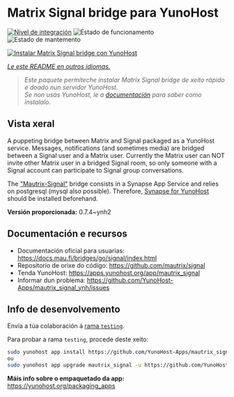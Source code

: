 <!--
NOTA: Este README foi creado automáticamente por <https://github.com/YunoHost/apps/tree/master/tools/readme_generator>
NON debe editarse manualmente.
-->

# Matrix Signal bridge para YunoHost

[![Nivel de integración](https://apps.yunohost.org/badge/integration/mautrix_signal)](https://ci-apps.yunohost.org/ci/apps/mautrix_signal/)
![Estado de funcionamento](https://apps.yunohost.org/badge/state/mautrix_signal)
![Estado de mantemento](https://apps.yunohost.org/badge/maintained/mautrix_signal)

[![Instalar Matrix Signal bridge con YunoHost](https://install-app.yunohost.org/install-with-yunohost.svg)](https://install-app.yunohost.org/?app=mautrix_signal)

*[Le este README en outros idiomas.](./ALL_README.md)*

> *Este paquete permíteche instalar Matrix Signal bridge de xeito rápido e doado nun servidor YunoHost.*  
> *Se non usas YunoHost, le a [documentación](https://yunohost.org/install) para saber como instalalo.*

## Vista xeral

A puppeting bridge between Matrix and Signal packaged as a YunoHost service. Messages, notifications (and sometimes media) are bridged between a Signal user and a Matrix user.
Currently the Matrix user can NOT invite other Matrix user in a bridged Signal room, so only someone with a Signal account can participate to Signal group conversations.

The ["Mautrix-Signal"](https://docs.mau.fi/bridges/go/signal/index.html) bridge consists in a Synapse App Service and relies on postgresql (mysql also possible). Therefore, [Synapse for YunoHost](https://github.com/YunoHost-Apps/synapse_ynh) should be installed beforehand.


**Versión proporcionada:** 0.7.4~ynh2
## Documentación e recursos

- Documentación oficial para usuarias: <https://docs.mau.fi/bridges/go/signal/index.html>
- Repositorio de orixe do código: <https://github.com/mautrix/signal>
- Tenda YunoHost: <https://apps.yunohost.org/app/mautrix_signal>
- Informar dun problema: <https://github.com/YunoHost-Apps/mautrix_signal_ynh/issues>

## Info de desenvolvemento

Envía a túa colaboración á [rama `testing`](https://github.com/YunoHost-Apps/mautrix_signal_ynh/tree/testing).

Para probar a rama `testing`, procede deste xeito:

```bash
sudo yunohost app install https://github.com/YunoHost-Apps/mautrix_signal_ynh/tree/testing --debug
ou
sudo yunohost app upgrade mautrix_signal -u https://github.com/YunoHost-Apps/mautrix_signal_ynh/tree/testing --debug
```

**Máis info sobre o empaquetado da app:** <https://yunohost.org/packaging_apps>
